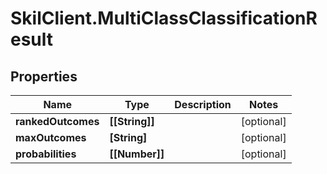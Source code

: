 # SkilClient.MultiClassClassificationResult

## Properties
Name | Type | Description | Notes
------------ | ------------- | ------------- | -------------
**rankedOutcomes** | **[[String]]** |  | [optional] 
**maxOutcomes** | **[String]** |  | [optional] 
**probabilities** | **[[Number]]** |  | [optional] 


